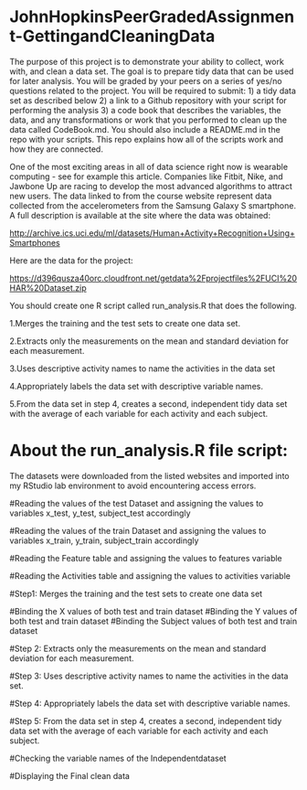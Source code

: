 # JohnHopkinsPeerGradedAssignment-GettingandCleaningData
The purpose of this project is to demonstrate your ability to collect, work with, and clean a data set. The goal is to prepare tidy data that can be used for later analysis. You will be graded by your peers on a series of yes/no questions related to the project. You will be required to submit: 1) a tidy data set as described below
2) a link to a Github repository with your script for performing the analysis
3) a code book that describes the variables, the data, and any transformations or work that you performed to clean up the data called CodeBook.md. 
You should also include a README.md in the repo with your scripts. This repo explains how all of the scripts work and how they are connected.

One of the most exciting areas in all of data science right now is wearable computing - see for example 
this article. Companies like Fitbit, Nike, and Jawbone Up are racing to develop the most advanced algorithms to attract new users. The data linked to from the course website represent data collected from the accelerometers from the Samsung Galaxy S smartphone. A full description is available at the site where the data was obtained:

http://archive.ics.uci.edu/ml/datasets/Human+Activity+Recognition+Using+Smartphones
 

Here are the data for the project:

 
https://d396qusza40orc.cloudfront.net/getdata%2Fprojectfiles%2FUCI%20HAR%20Dataset.zip
  

You should create one R script called run_analysis.R that does the following. 

1.Merges the training and the test sets to create one data set.

2.Extracts only the measurements on the mean and standard deviation for each measurement. 

3.Uses descriptive activity names to name the activities in the data set

4.Appropriately labels the data set with descriptive variable names. 

5.From the data set in step 4, creates a second, independent tidy data set with the average of each variable for each activity and each subject.

# About the run_analysis.R file script:

The datasets were downloaded from the listed websites and imported into my RStudio lab environment to avoid encountering access errors.

#Reading the values of the test Dataset and assigning the values to variables x_test, y_test, subject_test accordingly

#Reading the values of the train Dataset and assigning the values to variables x_train, y_train, subject_train accordingly

#Reading the Feature table and assigning the values to features variable

#Reading the Activities table and assigning the values to activities variable

#Step1: Merges the training and the test sets to create one data set

#Binding the X values of both test and train dataset
#Binding the Y values of both test and train dataset
#Binding the Subject values of both test and train dataset

#Step 2: Extracts only the measurements on the mean and standard deviation for each measurement.

#Step 3: Uses descriptive activity names to name the activities in the data set.

#Step 4: Appropriately labels the data set with descriptive variable names.

#Step 5: From the data set in step 4, creates a second, independent tidy data set with the average of each variable for each activity and each subject.

#Checking the variable names of the Independentdataset

#Displaying the Final clean data

